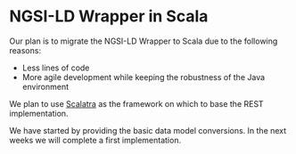 # NGSI-LD Wrapper in Scala

Our plan is to migrate the NGSI-LD Wrapper to Scala due to the following reasons:

* Less lines of code
* More agile development while keeping the robustness of the Java environment

We plan to use [Scalatra](http://scalatra.org/) as the framework on which to base the REST implementation. 

We have started by providing the basic data model conversions. In the next weeks we will complete a first implementation. 
